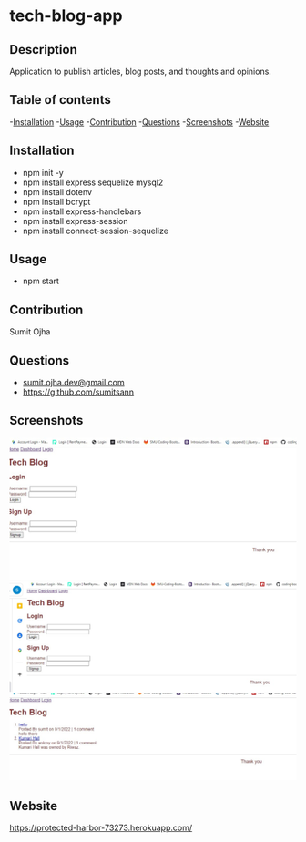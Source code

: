 # tech-blog-app

## Description

Application to publish articles, blog posts, and thoughts and opinions.

## Table of contents

-[Installation](#Installation) -[Usage](#Usage) -[Contribution](#Contribution) -[Questions](#Questions) -[Screenshots](#Screenshots) -[Website](#Website)

## Installation

- npm init -y
- npm install express sequelize mysql2
- npm install dotenv
- npm install bcrypt
- npm install express-handlebars
- npm install express-session
- npm install connect-session-sequelize

## Usage

- npm start

## Contribution

Sumit Ojha

## Questions

- sumit.ojha.dev@gmail.com
- https://github.com/sumitsann

## Screenshots

![](./assets/images/Screenshot-01.jpg)
![](./assets/images/Screenshot-02.jpg)
![](./assets/images/Screenshot-03.jpg)

## Website

https://protected-harbor-73273.herokuapp.com/
